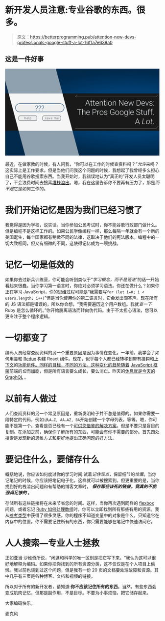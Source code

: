 # 新开发人员注意:专业谷歌的东西。很多。

> 原文：<https://betterprogramming.pub/attention-new-devs-professionals-google-stuff-a-lot-16f1a7e639a0>

## 这是一件好事

![](img/96494e6b17bce7a23def6e6bd960204e.png)

最近，在做家教的时候，有人问我，“你可以在工作的时候查资料吗？”*允许*来吗？这实际上是工作要求。但是当他们问我这个问题的时候，我想起了我曾经多么担心自己不能用谷歌搜索东西。当我开始时，我错误地认为“真正的”开发人员太聪明了，不会浪费时间去搜索[堆栈溢出](https://stackoverflow.com/)。嗯，我在这里告诉你不要再有压力了，那是*而不是*它是如何工作的。

# 我们开始记忆是因为我们已经习惯了

我觉得是因为学校，说实话。当你参加公民考试时，你不能谷歌行政部门做什么。但是编程不是这样工作的。如果公民学像编程一样，那么每隔一年就会有一个新的美国诞生，每个国家都有稍微不同的法律，这取决于他们的宪法版本。编程中的一切大致相同，但又有细微的不同，这使得记忆成为一项挑战。

# 记忆一切是低效的

如果你去过新兵训练营，你可能会听到类似于“*学习概念，而不是语法*”的话一开始看起来很蠢。当你学习第一语言时，你绝对必须学习语法。你还在做什么？如果你正在学习 JavaScript，你的思维过程可能是“我需要写`for (let i=0; i < users.length; i++)`”但是当你使用你的第二语言时，它会发出滴答声。现在所有的 JS 语法都是错误的，所以你会想，“我需要遍历这个用户数组。我就*查一下*Ruby 是怎么循环的。”你开始脱离语法而转向伪代码。由于不太担心语法，您可以更专注于整个程序逻辑。

# 一切都变了

编码人员经常查阅资料的另一个重要原因是因为事情在变化。一年前，我学会了如何用[类](https://reactjs.org/docs/components-and-props.html)和 [Redux](https://redux.js.org) 构建 React 组件。现在，似乎每个人都已经转移到带有挂钩和[上下文](https://www.youtube.com/watch?v=XLJN4JfniH4)的[功能组件。同样的目标，不同的方法。这种变化的趋势随着](https://reactjs.org/docs/hooks-state.html) [JavaScript 框架](http://www.commitstrip.com/wp-content/uploads/2015/09/Strip-Prendre-le-train-en-marche-650-finalenglish1.jpg)前端的*位*而加剧，但是所有语言要么成长，要么消亡。昨天的[休息就是今天的 GraphQL](https://blog.apollographql.com/graphql-vs-rest-5d425123e34b) 。

# 以前有人做过

人们查阅资料的另一个常见原因是，重新发明轮子并不总是值得的。如果你需要一段特定的代码，例如:从`A…Z, AA…AZ, BA`开始创建一个字母列表，等等。嗯，你可能不是第一个。查看是否已经有一个[可供您借鉴的解决方案](https://codereview.stackexchange.com/questions/16124/implement-numbering-scheme-like-a-b-c-aa-ab-aaa-similar-to-converting)。但是不要只是盲目的复制。在添加之前，确保你了解所有的东西，可能会有你不需要的部分。首先四处搜索是发现新的思维方式和更好地提出正确问题的好方法。

# 要记住什么，要储存什么

概括地说，你应该如何度过你的学习时间:试着*记住观点*，保留细节的*位置*。当你记笔记的时候，你应该把笔记电子化，这样就可以被搜索到。但更重要的是，当你找到好的栈溢出问题和有帮助的博客文章时， ***保存那些该死的链接。我真的不能强调足够的*** 。

存储所有这些链接将在未来节省您的时间。这样，当你再次遇到同样的 [flexbox](https://css-tricks.com/snippets/css/a-guide-to-flexbox/) 问题，或者忘记 [Ruby 如何处理数组](https://itnext.io/a-ruby-cheatsheet-for-arrays-c8e5275155b5)时，你可以立即找到所有那些有用的资源。我从[参考类型](https://itnext.io/javascript-interview-prep-primitive-vs-reference-types-62eef165bec8)中获得了很多灵感。你的程序不知道变量中的对象是什么，只知道它在内存中的位置。你不需要记住所有的东西，你只需要能够在笔记中快速访问它。

# 人人搜索—专业人士拯救

正如亚当·沙维奇所说，“闲逛和科学的唯一区别是把它写下来。“我认为这可以很好地解释为编码。如果你把你找到的所有资源分类，这不仅仅是在个人项目上偷懒。我以前也谈到过这个问题，但是我有一份 20 页的文档要处理故障和资源。其中几乎有三页是各种博客、文档和视频的链接。

所以对于所有的新开发者，请知道:**你不应该记住所有的东西**。当然，有些东西会变成肌肉记忆，但那是副作用，不是目标。不要为小事烦恼，把它储存起来。

大家编码快乐，

麦克风